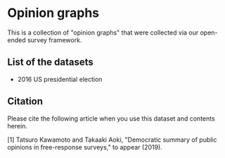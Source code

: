 # Opinion graphs

This is a collection of "opinion graphs" that were collected via our open-ended survey framework. 

## List of the datasets
- 2016 US presidential election


## Citation
Please cite the following article when you use this dataset and contents herein. 

[1] Tatsuro Kawamoto and Takaaki Aoki, "Democratic summary of public opinions in free-response surveys," to appear (2019).